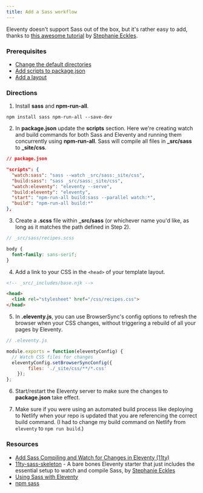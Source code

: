 ```yaml
---
title: Add a Sass workflow
---
```


Eleventy doesn't support Sass out of the box, but it's rather easy to add, thanks to [this awesome tutorial](https://egghead.io/lessons/11ty-add-sass-compiling-and-watch-for-changes-in-eleventy-11ty) by [Stephanie Eckles](https://twitter.com/5t3ph).

### Prerequisites

* [Change the default directories](/recipes/change-the-default-directories/)
* [Add scripts to package.json](/recipes/add-scripts-to-package.json/)
* [Add a layout](/recipes/add-a-layout/)

### Directions

1. Install **sass** and **npm-run-all**.

```text
npm install sass npm-run-all --save-dev
```

2. In **package.json** update the **scripts** section. Here we're creating watch and build commands for both Sass and Eleventy and running them concurrently using **npm-run-all**. Sass will compile all files in **_src/sass** to **_site/css**.

```json
// package.json

"scripts": {
  "watch:sass": "sass --watch _src/sass:_site/css",
  "build:sass": "sass _src/sass:_site/css",
  "watch:eleventy": "eleventy --serve",
  "build:eleventy": "eleventy",
  "start": "npm-run-all build:sass --parallel watch:*",
  "build": "npm-run-all build:*"
},
```

3. Create a **.scss** file within **_src/sass** (or whichever name you'd like, as long as it matches the path defined in Step 2).

```scss
// _src/sass/recipes.scss

body {
  font-family: sans-serif;
}
```

4. Add a link to your CSS in the `<head>` of your template layout.

```html
<!-- _src/_includes/base.njk -->

<head>
  <link rel="stylesheet" href="/css/recipes.css">
</head>
```

5. In **.eleventy.js**, you can use BrowserSync's config options to refresh the browser when your CSS changes, without triggering a rebuild of all your pages by Eleventy.

```js
// .eleventy.js

module.exports = function(eleventyConfig) {
  // Watch CSS files for changes
  eleventyConfig.setBrowserSyncConfig({
		files: './_site/css/**/*.css'
	});
};
```

6. Start/restart the Eleventy server to make sure the changes to **package.json** take effect.

7. Make sure if you were using an automated build process like deploying to Netlify when your repo is updated that you are referencing the correct build command. (I had to change my build command on Netlify from `eleventy` to `npm run build`.)

### Resources

* [Add Sass Compiling and Watch for Changes in Eleventy (11ty)](https://egghead.io/lessons/11ty-add-sass-compiling-and-watch-for-changes-in-eleventy-11ty)
* [11ty-sass-skeleton](https://github.com/5t3ph/11ty-sass-skeleton) - A bare bones Eleventy starter that just includes the essential setup to watch and compile Sass, by [Stephanie Eckles](https://thinkdobecreate.com/)
* [Using Sass with Eleventy](https://jkc.codes/blog/using-sass-with-eleventy/)
* [npm sass](https://www.npmjs.com/package/sass)